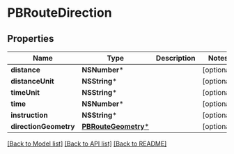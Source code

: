 # PBRouteDirection

## Properties
Name | Type | Description | Notes
------------ | ------------- | ------------- | -------------
**distance** | **NSNumber*** |  | [optional] 
**distanceUnit** | **NSString*** |  | [optional] 
**timeUnit** | **NSString*** |  | [optional] 
**time** | **NSNumber*** |  | [optional] 
**instruction** | **NSString*** |  | [optional] 
**directionGeometry** | [**PBRouteGeometry***](PBRouteGeometry.md) |  | [optional] 

[[Back to Model list]](../README.md#documentation-for-models) [[Back to API list]](../README.md#documentation-for-api-endpoints) [[Back to README]](../README.md)


